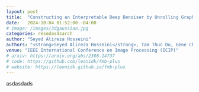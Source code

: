 ```yaml
---
layout: post
title:  "Constructing an Interpretable Deep Denoiser by Unrolling Graph Laplacian Regularizer"
date:   2024-10-04 01:52:00 -04:00
# image: /images/3dgaussian.jpg
categories: resedasdsarch
author: "Seyed Alireza Hosseini"
authors: "<strong>Seyed Alireza Hosseini</strong>, Tam Thuc Do, Gene Cheung, Yuichi Tanaka"
venue: "IEEE International Conference on Image Processing (ICIP)"
# arxiv: https://arxiv.org/abs/2308.14737
# code: https://github.com/leonidk/fmb-plus
# website: https://leonidk.github.io/fmb-plus
---
```

asdasdads